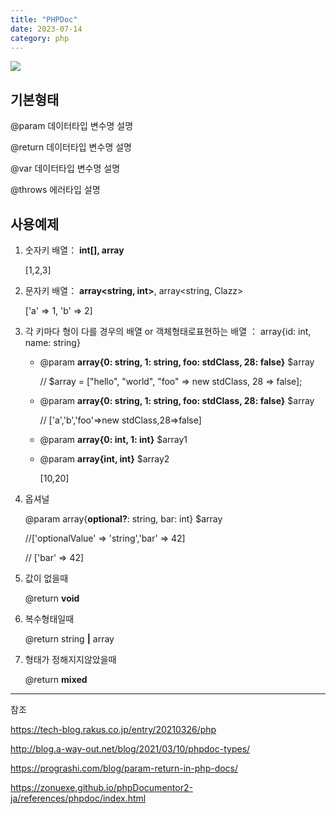```yaml
---
title: "PHPDoc"
date: 2023-07-14
category: php
---
```


![](/storage/20230714000620433940.jpg)

## 기본형태

@param 데이터타입 변수명 설명

@return 데이터타입 변수명 설명

@var 데이터타입 변수명 설명

@throws 에러타입 설명

## 사용예제

1. 숫자키 배열： **int[], array<int>**

   [1,2,3]
2. 문자키 배열： **array<string, int>**, array<string, Clazz>

   ['a' => 1, 'b' => 2]
3. 각 키마다 형이 다를 경우의 배열 or 객체형태로표현하는 배열 ： array{id: int, name: string}

   * @param **array{0: string, 1: string, foo: stdClass, 28: false}** $array

     // $array = ["hello", "world", "foo" => new stdClass, 28 => false];
   * @param **array{0: string, 1: string, foo: stdClass, 28: false}** $array

     // ['a','b','foo'=>new stdClass,28=>false]
   * @param **array{0: int, 1: int}** $array1
   * @param **array{int, int}** $array2

     [10,20]
4. 옵셔널

   @param array{**optional?**: string, bar: int} $array

   //['optionalValue' => 'string','bar' => 42]

   // ['bar' => 42]

5. 값이 없을때

   @return **void**
6. 복수형태일때

   @return string **|** array

8. 형태가 정해지지않았을때

   @return **mixed**

---

참조

https://tech-blog.rakus.co.jp/entry/20210326/php

http://blog.a-way-out.net/blog/2021/03/10/phpdoc-types/

https://prograshi.com/blog/param-return-in-php-docs/

https://zonuexe.github.io/phpDocumentor2-ja/references/phpdoc/index.html
